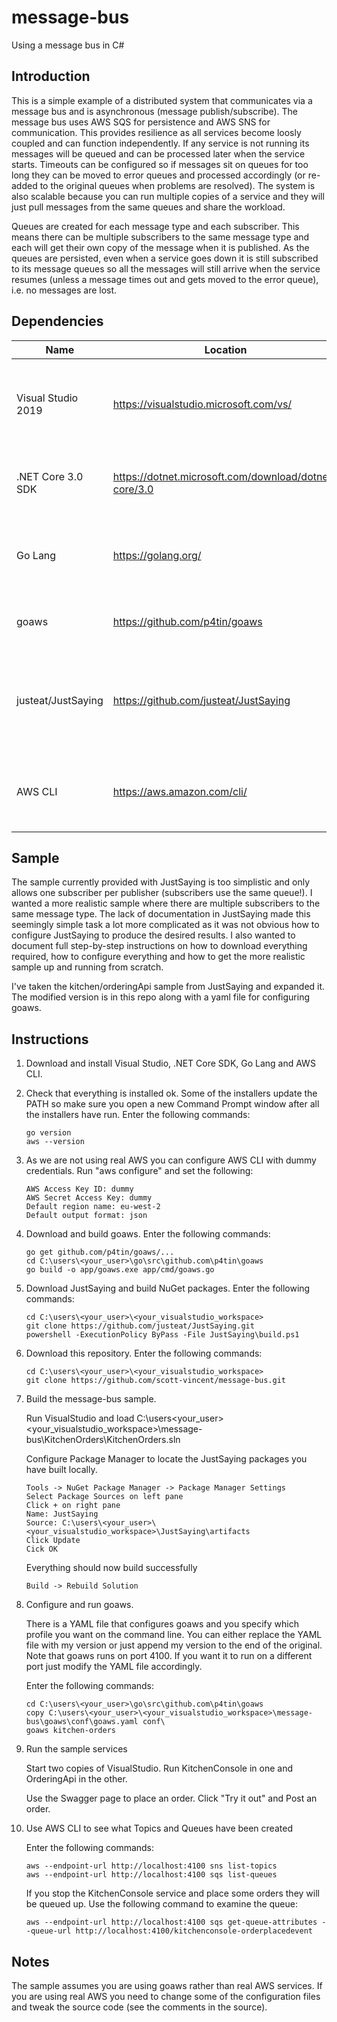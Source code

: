# message-bus
Using a message bus in C#

## Introduction

This is a simple example of a distributed system that communicates via a message bus and is asynchronous (message publish/subscribe). The message bus uses AWS SQS for persistence and AWS SNS for communication. This provides resilience as all services become loosly coupled and can function independently. If any service is not running its messages will be queued and can be processed later when the service starts. Timeouts can be configured so if messages sit on queues for too long they can be moved to error queues and processed accordingly (or re-added to the original queues when problems are resolved). The system is also scalable because you can run multiple copies of a service and they will just pull messages from the same queues and share the workload.

Queues are created for each message type and each subscriber. This means there can be multiple subscribers to the same message type and each will get their own copy of the message when it is published. As the queues are persisted, even when a service goes down it is still subscribed to its message queues so all the messages will still arrive when the service resumes (unless a message times out and gets moved to the error queue), i.e. no messages are lost.

## Dependencies

Name|Location|Description|Info
----|--------|-----------|----
Visual Studio 2019|https://visualstudio.microsoft.com/vs/|The IDE to build JustSaying and this sample|Supports .NET Core 3 (don't need Preview version)
.NET Core 3.0 SDK|https://dotnet.microsoft.com/download/dotnet-core/3.0|The latest version of .NET Core Runtime and SDK
Go Lang|https://golang.org/|The command-line environment to build goaws|Not needed if you want to use real AWS SNS/SQS
goaws|https://github.com/p4tin/goaws| An AWS SNS/SQS clone that runs locally|Written in Go
justeat/JustSaying|https://github.com/justeat/JustSaying|A light-weight message bus on top of AWS services (SNS and SQS)|Written in C#
AWS CLI|https://aws.amazon.com/cli/|Optional but useful for showing SNS topics and SQS queues|Works with our clone (goaws) service

## Sample

The sample currently provided with JustSaying is too simplistic and only allows one subscriber per publisher (subscribers use the same queue!). I wanted a more realistic sample where there are multiple subscribers to the same message type. The lack of documentation in JustSaying made this seemingly simple task a lot more complicated as it was not obvious how to configure JustSaying to produce the desired results. I also wanted to document full step-by-step instructions on how to download everything required, how to configure everything and how to get the more realistic sample up and running from scratch.

I've taken the kitchen/orderingApi sample from JustSaying and expanded it. The modified version is in this repo along with a yaml file for configuring goaws.

## Instructions

1. Download and install Visual Studio, .NET Core SDK, Go Lang and AWS CLI.
1. Check that everything is installed ok. Some of the installers update the PATH so make sure you open a new Command Prompt window after all the installers have run. Enter the following commands:
   ````
   go version
   aws --version
   ````
1. As we are not using real AWS you can configure AWS CLI with dummy credentials. Run "aws configure" and set the following:
   ````
   AWS Access Key ID: dummy
   AWS Secret Access Key: dummy
   Default region name: eu-west-2
   Default output format: json
   ````
1. Download and build goaws. Enter the following commands:
   ````
   go get github.com/p4tin/goaws/...
   cd C:\users\<your_user>\go\src\github.com\p4tin\goaws
   go build -o app/goaws.exe app/cmd/goaws.go
   ````
1. Download JustSaying and build NuGet packages. Enter the following commands:
   ````
   cd C:\users\<your_user>\<your_visualstudio_workspace>
   git clone https://github.com/justeat/JustSaying.git
   powershell -ExecutionPolicy ByPass -File JustSaying\build.ps1
   ````
1. Download this repository. Enter the following commands:
   ````
   cd C:\users\<your_user>\<your_visualstudio_workspace>
   git clone https://github.com/scott-vincent/message-bus.git
   ````
1. Build the message-bus sample.

   Run VisualStudio and load C:\users\<your_user>\<your_visualstudio_workspace>\message-bus\KitchenOrders\KitchenOrders.sln

   Configure Package Manager to locate the JustSaying packages you have built locally.
   ````
   Tools -> NuGet Package Manager -> Package Manager Settings
   Select Package Sources on left pane
   Click + on right pane
   Name: JustSaying
   Source: C:\users\<your_user>\<your_visualstudio_workspace>\JustSaying\artifacts
   Click Update
   Cick OK
   ````
   Everything should now build successfully
   ````
   Build -> Rebuild Solution
   ````

1. Configure and run goaws.

   There is a YAML file that configures goaws and you specify which profile you want on the command line. You can either replace the YAML file with my version or just append my version to the end of the original. Note that goaws runs on port 4100. If you want it to run on a different port just modify the YAML file accordingly.

   Enter the following commands:
   ````
   cd C:\users\<your_user>\go\src\github.com\p4tin\goaws
   copy C:\users\<your_user>\<your_visualstudio_workspace>\message-bus\goaws\conf\goaws.yaml conf\
   goaws kitchen-orders
   ````
1. Run the sample services

   Start two copies of VisualStudio. Run KitchenConsole in one and OrderingApi in the other.
   
   Use the Swagger page to place an order. Click "Try it out" and Post an order.

1. Use AWS CLI to see what Topics and Queues have been created

   Enter the following commands:
   ````
   aws --endpoint-url http://localhost:4100 sns list-topics
   aws --endpoint-url http://localhost:4100 sqs list-queues
   ````
   If you stop the KitchenConsole service and place some orders they will be queued up. Use the following command to examine the queue:
   ````
   aws --endpoint-url http://localhost:4100 sqs get-queue-attributes --queue-url http://localhost:4100/kitchenconsole-orderplacedevent
   ````
## Notes

The sample assumes you are using goaws rather than real AWS services. If you are using real AWS you need to change some of the configuration files and tweak the source code (see the comments in the source).
